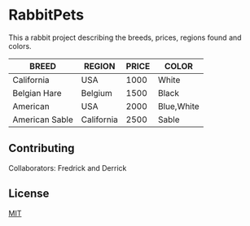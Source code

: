 # RabbitPets

This a rabbit project describing the breeds, prices, regions found and colors.

|BREED|REGION|PRICE|COLOR|
|------|------|-----|-----|
|California|USA|1000|White|
|Belgian Hare|Belgium|1500|Black|
|American|USA|2000|Blue,White|
|American Sable|California|2500|Sable|


## Contributing
Collaborators:
Fredrick and Derrick

## License
[MIT](https://choosealicense.com/licenses/mit/)